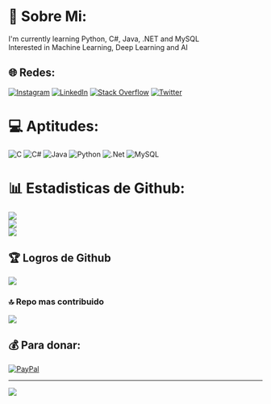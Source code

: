 # 💫 Sobre Mi:
I'm currently learning Python, C#, Java, .NET and MySQL<br>Interested in Machine Learning, Deep Learning and AI


## 🌐 Redes:
[![Instagram](https://img.shields.io/badge/Instagram-%23E4405F.svg?logo=Instagram&logoColor=white)](https://instagram.com/alankennedy__) [![LinkedIn](https://img.shields.io/badge/LinkedIn-%230077B5.svg?logo=linkedin&logoColor=white)](https://linkedin.com/in/alankennedyy) [![Stack Overflow](https://img.shields.io/badge/-Stackoverflow-FE7A16?logo=stack-overflow&logoColor=white)](https://stackoverflow.com/users/18969017) [![Twitter](https://img.shields.io/badge/Twitter-%231DA1F2.svg?logo=Twitter&logoColor=white)](https://twitter.com/alankennedy__) 

# 💻 Aptitudes:
![C](https://img.shields.io/badge/c-%2300599C.svg?style=flat&logo=c&logoColor=white) ![C#](https://img.shields.io/badge/c%23-%23239120.svg?style=flat&logo=c-sharp&logoColor=white) ![Java](https://img.shields.io/badge/java-%23ED8B00.svg?style=flat&logo=java&logoColor=white) ![Python](https://img.shields.io/badge/python-3670A0?style=flat&logo=python&logoColor=ffdd54) ![.Net](https://img.shields.io/badge/.NET-5C2D91?style=flat&logo=.net&logoColor=white) ![MySQL](https://img.shields.io/badge/mysql-%2300f.svg?style=flat&logo=mysql&logoColor=white)
# 📊 Estadisticas de Github:
![](https://github-readme-stats.vercel.app/api?username=Alankke&theme=dark&hide_border=true&include_all_commits=true&count_private=true)<br/>
![](https://github-readme-streak-stats.herokuapp.com/?user=Alankke&theme=dark&hide_border=true)<br/>
![](https://github-readme-stats.vercel.app/api/top-langs/?username=Alankke&theme=dark&hide_border=true&include_all_commits=true&count_private=true&layout=compact)

## 🏆 Logros de Github
![](https://github-profile-trophy.vercel.app/?username=Alankke&theme=tokyonight&no-frame=true&no-bg=false&margin-w=4)

### 🔝 Repo mas contribuido
![](https://github-contributor-stats.vercel.app/api?username=Alankke&limit=5&theme=tokyonight&combine_all_yearly_contributions=true)

## 💰 Para donar:
[![PayPal](https://img.shields.io/badge/PayPal-00457C?style=for-the-badge&logo=paypal&logoColor=white)](https://paypal.me/KennedyAlann) 

---
[![](https://visitcount.itsvg.in/api?id=Alankke&icon=5&color=9)](https://visitcount.itsvg.in)

